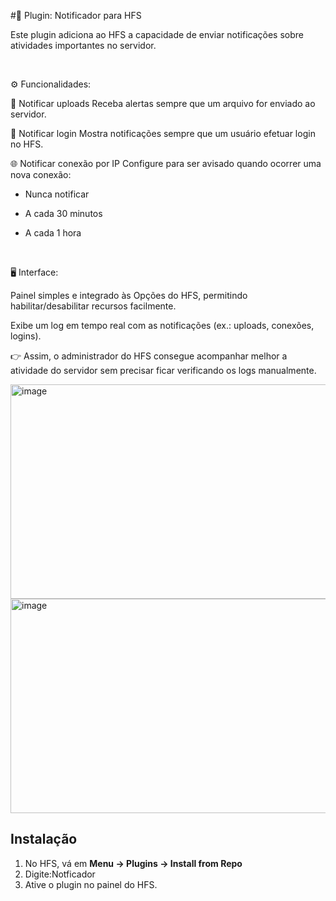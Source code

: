 #📌 Plugin: Notificador para HFS

Este plugin adiciona ao HFS a capacidade de enviar notificações sobre atividades importantes no servidor.

 

⚙️ Funcionalidades:

🔔 Notificar uploads
Receba alertas sempre que um arquivo for enviado ao servidor.

👤 Notificar login
Mostra notificações sempre que um usuário efetuar login no HFS.

🌐 Notificar conexão por IP
Configure para ser avisado quando ocorrer uma nova conexão:

* Nunca notificar

* A cada 30 minutos

* A cada 1 hora

 

🖥️ Interface:

Painel simples e integrado às Opções do HFS, permitindo habilitar/desabilitar recursos facilmente.

Exibe um log em tempo real com as notificações (ex.: uploads, conexões, logins).

👉 Assim, o administrador do HFS consegue acompanhar melhor a atividade do servidor sem precisar ficar verificando os logs manualmente.

<img width="984" height="343" alt="image" src="https://github.com/user-attachments/assets/9106806d-db40-4c95-b636-f86b4c73c13b" />

<img width="983" height="343" alt="image" src="https://github.com/user-attachments/assets/a84ccd7d-1179-4f5f-8217-8edf327d123e" />

## Instalação
1. No HFS, vá em **Menu → Plugins → Install from Repo**
2. Digite:Notficador
3. Ative o plugin no painel do HFS.
